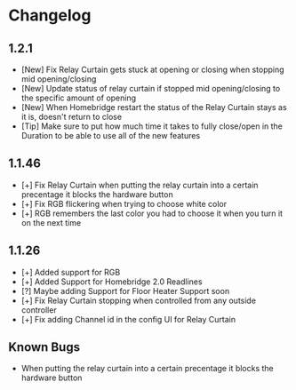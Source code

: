 # Changelog

## 1.2.1
* [New] Fix Relay Curtain gets stuck at opening or closing when stopping mid opening/closing
* [New] Update status of relay curtain if stopped mid opening/closing to the specific amount of opening
* [New] When Homebridge restart the status of the Relay Curtain stays as it is, doesn't return to close
* [Tip] Make sure to put how much time it takes to fully close/open in the Duration to be able to use all of the new features

## 1.1.46
* [+] Fix Relay Curtain when putting the relay curtain into a certain precentage it blocks the hardware button
* [+] Fix RGB flickering when trying to choose white color
* [+] RGB remembers the last color you had to choose it when you turn it on the next time

## 1.1.26

* [+] Added support for RGB
* [+] Added Support for Homebridge 2.0 Readlines
* [?] Maybe adding Support for Floor Heater Support soon
* [+] Fix Relay Curtain stopping when controlled from any outside controller
* [+] Fix adding Channel id in the config UI for Relay Curtain
## Known Bugs
* When putting the relay curtain into a certain precentage it blocks the hardware button
